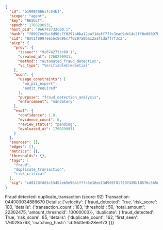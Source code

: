 ```json
{
  "id": "b19094666afc64b1",
  "scope": "agent",
  "key": "RESULT",
  "epoch": 1760290931,
  "host_pid": "9e6742732c60:1",
  "hash": "f8997ee5bc8d96c7f0297a0ba12aaf1daff7f3c3eac9de14c2ff0e80897b9824",
  "cid": "QmV1f8997ee5bc8d96c7f0297a0ba12aaf1daff7f3c3",
  "aicp": {
    "prov": {
      "issuer": "9e6742732c60:1",
      "created_at": 1760290931,
      "method": "automated_fraud_detection",
      "vc_type": "VerifiableCredential"
    },
    "ucon": {
      "usage_constraints": [
        "no_pii_export",
        "audit_required"
      ],
      "purpose": "fraud_detection_analysis",
      "enforcement": "mandatory"
    },
    "eval": {
      "confidence": 1.0,
      "evidence_count": 0,
      "review_status": "pending",
      "evaluated_at": 1760290931
    }
  },
  "sources": [],
  "edges": [],
  "metrics": {},
  "thresholds": {},
  "tags": [
    "fraud",
    "duplicate_transaction",
    "risk_critical"
  ],
  "sig": "cd0128fd63c53452eb5e9641fffc6e18ee13d905f01f297439b10576c5b5debd"
}
```

Fraud detected: duplicate_transaction (score: 92)
Transaction: 044000034886670
Details: {'velocity': {'fraud_detected': True, 'risk_score': 100, 'details': {'transaction_count': 163, 'threshold': 50, 'total_amount': 22302475, 'amount_threshold': 10000000}}, 'duplicate': {'fraud_detected': True, 'risk_score': 85, 'details': {'duplicate_count': 162, 'first_seen': 1760285763, 'matching_hash': 'cbf6d0e6528ee173'}}}